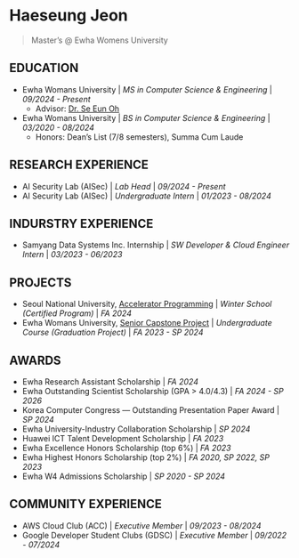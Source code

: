 # Haeseung Jeon
> Master’s @ Ewha Womens University

## EDUCATION
- Ewha Womans University | _MS in Computer Science & Engineering_ | _09/2024 - Present_
  - Advisor: [Dr. Se Eun Oh](https://sites.google.com/view/ewha-aisec/)
- Ewha Womans University | _BS in Computer Science & Engineering_ | _03/2020 - 08/2024_
  - Honors: Dean’s List (7/8 semesters), Summa Cum Laude
 
## RESEARCH EXPERIENCE
- AI Security Lab (AISec) | _Lab Head_ | _09/2024 - Present_
- AI Security Lab (AISec) | _Undergraduate Intern_ | _01/2023 - 08/2024_

## INDURSTRY EXPERIENCE
- Samyang Data Systems Inc. Internship | _SW Developer & Cloud Engineer Intern_ | _03/2023 - 06/2023_

## PROJECTS
- Seoul National University, [Accelerator Programming](https://github.com/APWS25/AccelMoE) | _Winter School (Certified Program)_ | _FA 2024_
- Ewha Womans University, [Senior Capstone Project](https://github.com/studio-recoding) | _Undergraduate Course (Graduation Project)_ | _FA 2023 - SP 2024_

## AWARDS
- Ewha Research Assistant Scholarship | _FA 2024_
- Ewha Outstanding Scientist Scholarship (GPA > 4.0/4.3) | _FA 2024 - SP 2026_
- Korea Computer Congress — Outstanding Presentation Paper Award | _SP 2024_
- Ewha University-Industry Collaboration Scholarship | _SP 2024_
- Huawei ICT Talent Development Scholarship | _FA 2023_
- Ewha Excellence Honors Scholarship (top 6%) | _FA 2023_
- Ewha Highest Honors Scholarship (top 2%) | _FA 2020, SP 2022, SP 2023_
- Ewha W4 Admissions Scholarship | _SP 2020 - SP 2024_

## COMMUNITY EXPERIENCE
- AWS Cloud Club (ACC) | _Executive Member_ | _09/2023 - 08/2024_
- Google Developer Student Clubs (GDSC) | _Executive Member_ | _09/2022 - 07/2024_
